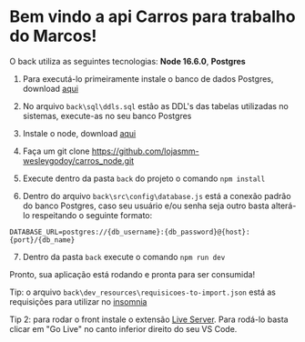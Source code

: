 <h1>Bem vindo a api Carros para trabalho do Marcos!</h1>

O back utiliza as seguintes tecnologias:
**Node 16.6.0**,
**Postgres**

1. Para executá-lo primeiramente instale o banco de dados Postgres, download [aqui](https://www.enterprisedb.com/downloads/postgres-postgresql-downloads)

2. No arquivo `back\sql\ddls.sql` estão as DDL's das tabelas utilizadas no sistemas, execute-as no seu banco Postgres

3. Instale o node, download [aqui](https://nodejs.org/en/download/package-manager)

4. Faça um git clone https://github.com/lojasmm-wesleygodoy/carros_node.git

5. Execute dentro da pasta `back` do projeto o comando `npm install`

6. Dentro do arquivo `back\src\config\database.js` está a conexão padrão do banco Postgres, caso seu usuário e/ou senha seja outro basta alterá-lo respeitando o seguinte formato:

`DATABASE_URL=postgres://{db_username}:{db_password}@{host}:{port}/{db_name}`

7. Dentro da pasta `back` execute o comando `npm run dev`

Pronto, sua aplicação está rodando e pronta para ser consumida!

Tip: o arquivo `back\dev_resources\requisicoes-to-import.json` está as requisições para utilizar no [insomnia](https://insomnia.rest/download)

Tip 2: para rodar o front instale o extensão [Live Server](https://marketplace.visualstudio.com/items?itemName=ritwickdey.LiveServer). Para rodá-lo basta clicar em "Go Live" no canto inferior direito do seu VS Code.